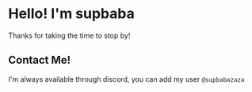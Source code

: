 # Hello! I'm supbaba

Thanks for taking the time to stop by!


## Contact Me!

I'm always available through discord, you can add my user `@supbabazaza`
